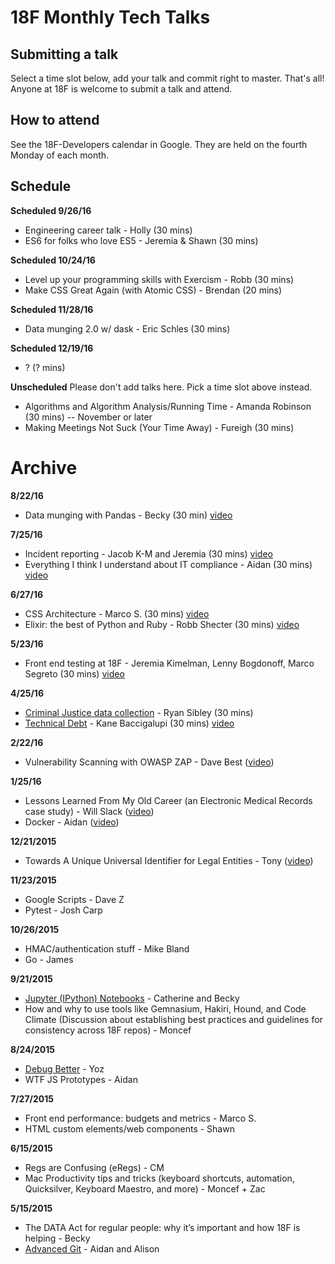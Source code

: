# 18F Monthly Tech Talks

## Submitting a talk
Select a time slot below, add your talk and commit right to master. That's all! Anyone at 18F is welcome to submit a talk and attend. 

## How to attend
See the 18F-Developers calendar in Google. They are held on the fourth Monday of each month.

## Schedule
**Scheduled 9/26/16**
* Engineering career talk - Holly (30 mins)
* ES6 for folks who love ES5 - Jeremia & Shawn (30 mins)

**Scheduled 10/24/16**
* Level up your programming skills with Exercism - Robb (30 mins)
* Make CSS Great Again (with Atomic CSS) - Brendan (20 mins)

**Scheduled 11/28/16**
* Data munging 2.0 w/ dask - Eric Schles (30 mins)

**Scheduled 12/19/16**
* ? (? mins)

**Unscheduled** Please don't add talks here. Pick a time slot above instead.
* Algorithms and Algorithm Analysis/Running Time - Amanda Robinson (30 mins) -- November or later
* Making Meetings Not Suck (Your Time Away) - Fureigh (30 mins)


# Archive
**8/22/16**
* Data munging with Pandas - Becky (30 min) [video](https://www.youtube.com/watch?v=gAWmTtqx-v8&feature=youtu.be)

**7/25/16**
* Incident reporting - Jacob K-M and Jeremia (30 mins) [video](https://www.youtube.com/watch?v=OVIBTKS-5wY&list=PLd9b-GuOJ3nG5zDAg7exOHusZKVVrkhjO&index=2)
* Everything I think I understand about IT compliance - Aidan (30 mins) [video](https://www.youtube.com/watch?v=-Nc4GXPxpQg&list=PLd9b-GuOJ3nG5zDAg7exOHusZKVVrkhjO&index=1)

**6/27/16**
* CSS Architecture - Marco S. (30 mins) [video](https://www.youtube.com/watch?v=vO3KtQYrEUA)
* Elixir: the best of Python and Ruby - Robb Shecter (30 mins) [video](https://www.youtube.com/watch?v=-zc_atejUzQ)

**5/23/16**
* Front end testing at 18F - Jeremia Kimelman, Lenny Bogdonoff, Marco Segreto (30 mins) [video](https://www.youtube.com/watch?v=8_y3D5zS6DA)

**4/25/16**
* [Criminal Justice data collection](https://docs.google.com/a/gsa.gov/presentation/d/1qyftJiZIDYxLH9cI4LZywEk4CknzQd36TJes9WiKezA/edit?usp=sharing) - Ryan Sibley (30 mins) 
* [Technical Debt](https://docs.google.com/presentation/d/14CwxeL_qvMWwB7rZe_WHVfHXQNpwFzLixBVbdb9EBIw/edit#slide=id.p) - Kane Baccigalupi (30 mins) [video](https://www.youtube.com/watch?v=9TON4bkTJhs&feature=youtu.be)

**2/22/16**
* Vulnerability Scanning with OWASP ZAP - Dave Best ([video](https://www.youtube.com/watch?v=2Dp7pAvKHaM))

**1/25/16**
* Lessons Learned From My Old Career (an Electronic Medical Records case study) - Will Slack  ([video](https://youtu.be/_ZIWTchpek8))
* Docker - Aidan ([video](https://youtu.be/_ZIWTchpek8?t=29m48s))

**12/21/2015**
* Towards A Unique Universal Identifier for Legal Entities - Tony ([video](https://www.youtube.com/watch?v=QJu0g7VryDU))

**11/23/2015**
* Google Scripts - Dave Z
* Pytest - Josh Carp

**10/26/2015**
* HMAC/authentication stuff - Mike Bland
* Go - James

**9/21/2015**
* [Jupyter (IPython) Notebooks](jupyter-notebook) - Catherine and Becky
* How and why to use tools like Gemnasium, Hakiri, Hound, and Code Climate (Discussion about establishing best practices and guidelines for consistency across 18F repos) - Moncef

**8/24/2015**
* [Debug Better](debug-better) - Yoz
* WTF JS Prototypes - Aidan

**7/27/2015**
* Front end performance: budgets and metrics - Marco S.
* HTML custom elements/web components - Shawn

**6/15/2015**
* Regs are Confusing (eRegs) - CM
* Mac Productivity tips and tricks (keyboard shortcuts, automation, Quicksilver, Keyboard Maestro, and more) - Moncef + Zac

**5/15/2015**
* The DATA Act for regular people: why it’s important and how 18F is helping - Becky
* [Advanced Git](git-flag-p) - Aidan and Alison
